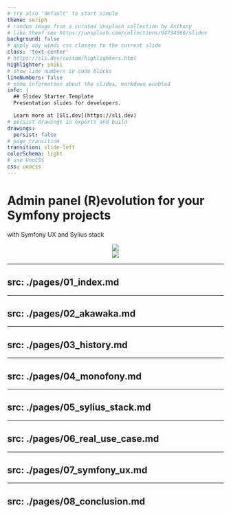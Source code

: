 ```yaml
---
# try also 'default' to start simple
theme: seriph
# random image from a curated Unsplash collection by Anthony
# like them? see https://unsplash.com/collections/94734566/slidev
background: false
# apply any windi css classes to the current slide
class: 'text-center'
# https://sli.dev/custom/highlighters.html
highlighter: shiki
# show line numbers in code blocks
lineNumbers: false
# some information about the slides, markdown enabled
info: |
  ## Slidev Starter Template
  Presentation slides for developers.

  Learn more at [Sli.dev](https://sli.dev)
# persist drawings in exports and build
drawings:
  persist: false
# page transition
transition: slide-left
colorSchema: light
# use UnoCSS
css: unocss
---
```


# Admin panel \(R)evolution for your Symfony projects

with Symfony UX and Sylius stack

<div align="center">
<img class="w-75" align="center" src="https://sylius.com/wp-content/uploads/2021/03/sylius-logo_sylius-logo-light-1024x422.jpg">
</div>

<div align="center">
<img class="w-75" src="https://encrypted-tbn0.gstatic.com/images?q=tbn:ANd9GcQyPIHpPwcT2rG_eIrbJ9e9VWXkPP7U_oHTPw&s">
</div>

<!--
Let's talk about the Resource revolution on the new Sylius and Grid based on API Platform internals.
-->

---
src: ./pages/01_index.md
---

---
src: ./pages/02_akawaka.md
---

---
src: ./pages/03_history.md
---

---
src: ./pages/04_monofony.md
---

---
src: ./pages/05_sylius_stack.md
---

---
src: ./pages/06_real_use_case.md
---

---
src: ./pages/07_symfony_ux.md
---

---
src: ./pages/08_conclusion.md
---
